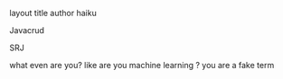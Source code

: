 layout 	title 	author
haiku
	
Javacrud
	
SRJ

what even are you?
like are you machine learning
? you are a fake term
